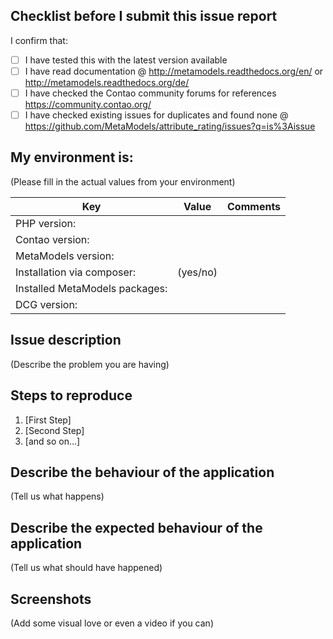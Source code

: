 ## Checklist before I submit this issue report

I confirm that:
- [ ] I have tested this with the latest version available
- [ ] I have read documentation @ http://metamodels.readthedocs.org/en/ or http://metamodels.readthedocs.org/de/
- [ ] I have checked the Contao community forums for references https://community.contao.org/
- [ ] I have checked existing issues for duplicates and found none @ https://github.com/MetaModels/attribute_rating/issues?q=is%3Aissue

## My environment is:

(Please fill in the actual values from your environment)

| Key                                 | Value    | Comments                         |
| ----------------------------------- | ---------| ---------------------------------|
| PHP version:                        |          |                                  |
| Contao version:                     |          |                                  |
| MetaModels version:                 |          |                                  |
| Installation via composer:          | (yes/no) |                                  |
| Installed MetaModels packages:      |          |                                  |
| DCG version:                        |          |                                  |

## Issue description

(Describe the problem you are having)

## Steps to reproduce

1. [First Step]
2. [Second Step]
3. [and so on…]

## Describe the behaviour of the application

(Tell us what happens)

## Describe the expected behaviour of the application

(Tell us what should have happened)

## Screenshots

(Add some visual love or even a video if you can)
